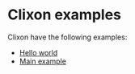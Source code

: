 # Clixon examples

Clixon have the following examples:
  * [Hello world](hello/README.md)
  * [Main example](main/README.md)
